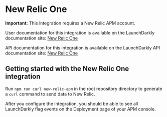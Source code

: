 # New Relic One

**Important:** This integration requires a New Relic APM account.

User documentation for this integration is available on the LaunchDarkly documentation site: [New Relic One](https://docs.launchdarkly.com/integrations/new-relic)

API documentation for this integration is available on the LaunchDarkly API documentation site: [New Relic One](https://docs.newrelic.com/docs/apm/new-relic-apm/maintenance/record-monitor-deployments)

## Getting started with the New Relic One integration

Run `npm run curl new-relic-apm` in the root repository directory to generate a `curl` command to send data to New Relic.

After you configure the integration, you should be able to see all LaunchDarkly flag events on the Deployment page of your APM console.

